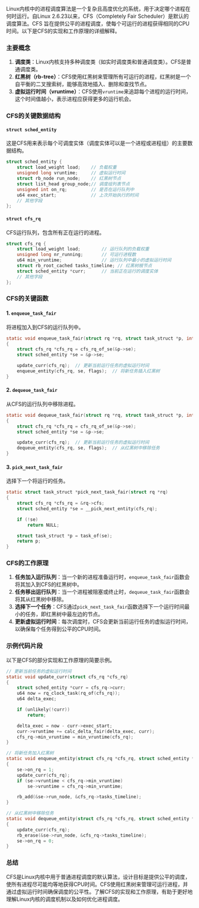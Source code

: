 Linux内核中的进程调度算法是一个复杂且高度优化的系统，用于决定哪个进程在何时运行。自Linux 2.6.23以来，CFS（Completely Fair Scheduler）是默认的调度算法。CFS 旨在提供公平的进程调度，使每个可运行的进程获得相同的CPU时间。以下是CFS的实现和工作原理的详细解释。

### 主要概念

1. **调度类**：Linux内核支持多种调度类（如实时调度类和普通调度类）。CFS是普通调度类。
2. **红黑树（rb-tree）**：CFS使用红黑树来管理所有可运行的进程，红黑树是一个自平衡的二叉搜索树，能够高效地插入、删除和查找节点。
3. **虚拟运行时间（vruntime）**：CFS使用`vruntime`来追踪每个进程的运行时间，这个时间值越小，表示进程应获得更多的运行机会。

### CFS的关键数据结构

#### `struct sched_entity`

这是CFS用来表示每个可调度实体（调度实体可以是一个进程或进程组）的主要数据结构。

```c
struct sched_entity {
    struct load_weight load;    // 负载权重
    unsigned long vruntime;     // 虚拟运行时间
    struct rb_node run_node;    // 红黑树节点
    struct list_head group_node;// 调度组列表节点
    unsigned int on_rq;         // 是否在运行队列中
    u64 exec_start;             // 上次开始执行的时间
    // 其他字段
};
```

#### `struct cfs_rq`

CFS运行队列，包含所有正在运行的进程。

```c
struct cfs_rq {
    struct load_weight load;        // 运行队列的负载权重
    unsigned long nr_running;       // 可运行进程数
    u64 min_vruntime;               // 运行队列中最小的虚拟运行时间
    struct rb_root_cached tasks_timeline; // 红黑树根节点
    struct sched_entity *curr;      // 当前正在运行的调度实体
    // 其他字段
};
```

### CFS的关键函数

#### 1. `enqueue_task_fair`

将进程加入到CFS的运行队列中。

```c
static void enqueue_task_fair(struct rq *rq, struct task_struct *p, int flags)
{
    struct cfs_rq *cfs_rq = cfs_rq_of_se(&p->se);
    struct sched_entity *se = &p->se;

    update_curr(cfs_rq);  // 更新当前运行任务的虚拟运行时间
    enqueue_entity(cfs_rq, se, flags);  // 将新任务插入红黑树
}
```

#### 2. `dequeue_task_fair`

从CFS的运行队列中移除进程。

```c
static void dequeue_task_fair(struct rq *rq, struct task_struct *p, int flags)
{
    struct cfs_rq *cfs_rq = cfs_rq_of_se(&p->se);
    struct sched_entity *se = &p->se;

    update_curr(cfs_rq);  // 更新当前运行任务的虚拟运行时间
    dequeue_entity(cfs_rq, se, flags);  // 从红黑树中移除任务
}
```

#### 3. `pick_next_task_fair`

选择下一个将运行的任务。

```c
static struct task_struct *pick_next_task_fair(struct rq *rq)
{
    struct cfs_rq *cfs_rq = &rq->cfs;
    struct sched_entity *se = __pick_next_entity(cfs_rq);

    if (!se)
        return NULL;

    struct task_struct *p = task_of(se);
    return p;
}
```

### CFS的工作原理

1. **任务加入运行队列**：当一个新的进程准备运行时，`enqueue_task_fair`函数会将其加入到CFS的红黑树中。
2. **任务移出运行队列**：当一个进程被阻塞或终止时，`dequeue_task_fair`函数会将其从红黑树中移除。
3. **选择下一个任务**：CFS通过`pick_next_task_fair`函数选择下一个运行时间最小的任务，即红黑树中最左边的节点。
4. **更新虚拟运行时间**：每次调度时，CFS会更新当前运行任务的虚拟运行时间，以确保每个任务得到公平的CPU时间。

### 示例代码片段

以下是CFS的部分实现和工作原理的简要示例。

```c
// 更新当前任务的虚拟运行时间
static void update_curr(struct cfs_rq *cfs_rq)
{
    struct sched_entity *curr = cfs_rq->curr;
    u64 now = rq_clock_task(rq_of(cfs_rq));
    u64 delta_exec;

    if (unlikely(!curr))
        return;

    delta_exec = now - curr->exec_start;
    curr->vruntime += calc_delta_fair(delta_exec, curr);
    cfs_rq->min_vruntime = min_vruntime(cfs_rq);
}

// 将新任务加入红黑树
static void enqueue_entity(struct cfs_rq *cfs_rq, struct sched_entity *se, int flags)
{
    se->on_rq = 1;
    update_curr(cfs_rq);
    if (se->vruntime < cfs_rq->min_vruntime)
        se->vruntime = cfs_rq->min_vruntime;

    rb_add(&se->run_node, &cfs_rq->tasks_timeline);
}

// 从红黑树中移除任务
static void dequeue_entity(struct cfs_rq *cfs_rq, struct sched_entity *se, int flags)
{
    update_curr(cfs_rq);
    rb_erase(&se->run_node, &cfs_rq->tasks_timeline);
    se->on_rq = 0;
}
```

### 总结

CFS是Linux内核中用于普通进程调度的默认算法，设计目标是提供公平的调度，使所有进程尽可能均等地获得CPU时间。CFS使用红黑树来管理可运行进程，并通过虚拟运行时间确保调度的公平性。了解CFS的实现和工作原理，有助于更好地理解Linux内核的调度机制以及如何优化进程调度。